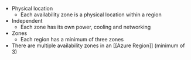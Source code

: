 * Physical location
	* Each availability zone is a physical location within a region
* Independent
	* Each zone has its own power, cooling and networking
* Zones
	* Each region has a minimum of three zones
* There are multiple availability zones in an [[Azure Region]] (minimum of 3)